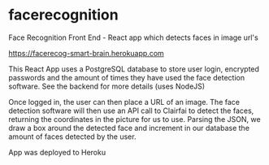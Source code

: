 # facerecognition
Face Recognition Front End - React app which detects faces in image url's

https://facerecog-smart-brain.herokuapp.com

This React App uses a PostgreSQL database to store user login, encrypted passwords and the amount of times they have used the face detection software.  See the backend for more details (uses NodeJS)

Once logged in, the user can then place a URL of an image.  The face detection software will then use an API call to Clairfai to detect the faces, returning the coordinates in the picture for us to use.  Parsing the JSON, we draw a box around the detected face and increment in our database the amount of faces detected by the user.

App was deployed to Heroku
